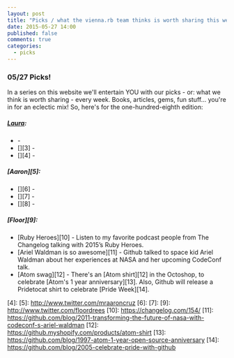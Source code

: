 ```yaml
---
layout: post
title: "Picks / what the vienna.rb team thinks is worth sharing this week"
date: 2015-05-27 14:00
published: false
comments: true
categories:
  - picks
---
```


### 05/27 Picks!

In a series on this website we'll entertain YOU with our picks - or: what we think is worth sharing - every week.
Books, articles, gems, fun stuff... you're in for an eclectic mix! So, here's for the one-hundred-eighth edition:

##### [Laura][1]:
- [][2] -
- [][3] -
- [][4] -

##### [Aaron][5]:
- [][6] -
- [][7] -
- [][8] -


##### [Floor][9]:
- [Ruby Heroes][10] - Listen to my favorite podcast people from The Changelog talking with 2015’s Ruby Heroes.
- [Ariel Waldman is so awesome][11] - Github talked to space kid Ariel Waldman about her experiences at NASA and her upcoming CodeConf talk.
- [Atom swag][12] - There's an [Atom shirt][12] in the Octoshop, to celebrate [Atom's 1 year anniversary][13]. Also, Github will release a Pridetocat shirt to celebrate [Pride Week][14].


[1]: http://www.twitter.com/alicetragedy
[2]:
[3]:
[4]:
[5]: http://www.twitter.com/mraaroncruz
[6]:
[7]:
[9]: http://www.twitter.com/floordrees
[10]: https://changelog.com/154/
[11]: https://github.com/blog/2011-transforming-the-future-of-nasa-with-codeconf-s-ariel-waldman
[12]: https://github.myshopify.com/products/atom-shirt
[13]: https://github.com/blog/1997-atom-1-year-open-source-anniversary
[14]: https://github.com/blog/2005-celebrate-pride-with-github
